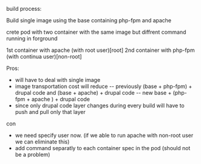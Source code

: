 build process:

Build single image using the base containing php-fpm and apache

crete pod with two container with the same image but diffrent command running in forground

1st container with apache (with root user)[root] 
2nd container with php-fpm (with continua user)[non-root]


Pros:
- will have to deal with single image
- image transportation cost will reduce 
-- previously  (base + php-fpm) + drupal code and (base + apache) + drupal code
-- new    base + (php-fpm + apache ) + drupal code
- since only drupal code layer changes during every build will have to push and pull only that layer

con
- we need specify user now. (if we able to run apache with non-root user we can eliminate this)
- add command separatly to each container spec in the pod (should not be a problem)

